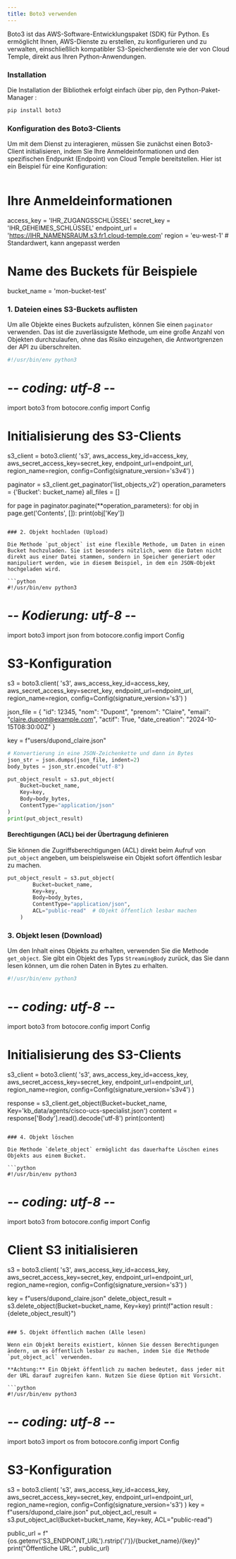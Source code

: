 ```yaml
---
title: Boto3 verwenden
---
```


Boto3 ist das AWS-Software-Entwicklungspaket (SDK) für Python. Es ermöglicht Ihnen, AWS-Dienste zu erstellen, zu konfigurieren und zu verwalten, einschließlich kompatibler S3-Speicherdienste wie der von Cloud Temple, direkt aus Ihren Python-Anwendungen.

### Installation

Die Installation der Bibliothek erfolgt einfach über pip, den Python-Paket-Manager :

```bash
pip install boto3
```

### Konfiguration des Boto3-Clients

Um mit dem Dienst zu interagieren, müssen Sie zunächst einen Boto3-Client initialisieren, indem Sie Ihre Anmeldeinformationen und den spezifischen Endpunkt (Endpoint) von Cloud Temple bereitstellen. Hier ist ein Beispiel für eine Konfiguration:

```python
```

# Ihre Anmeldeinformationen
access_key = 'IHR_ZUGANGSSCHLÜSSEL'
secret_key = 'IHR_GEHEIMES_SCHLÜSSEL'
endpoint_url = 'https://IHR_NAMENSRAUM.s3.fr1.cloud-temple.com'
region = 'eu-west-1' # Standardwert, kann angepasst werden

# Name des Buckets für Beispiele
bucket_name = 'mon-bucket-test'

### 1. Dateien eines S3-Buckets auflisten

Um alle Objekte eines Buckets aufzulisten, können Sie einen `paginator` verwenden. Das ist die zuverlässigste Methode, um eine große Anzahl von Objekten durchzulaufen, ohne das Risiko einzugehen, die Antwortgrenzen der API zu überschreiten.

```python
#!/usr/bin/env python3
```

# -*- coding: utf-8 -*-
import boto3
from botocore.config import Config

# Initialisierung des S3-Clients
s3_client = boto3.client(
    's3',
    aws_access_key_id=access_key,
    aws_secret_access_key=secret_key,
    endpoint_url=endpoint_url,
    region_name=region,
    config=Config(signature_version='s3v4')
)

paginator = s3_client.get_paginator('list_objects_v2')
operation_parameters = {'Bucket': bucket_name}
all_files = []

for page in paginator.paginate(**operation_parameters):
    for obj in page.get('Contents', []):
        print(obj['Key'])
```

### 2. Objekt hochladen (Upload)

Die Methode `put_object` ist eine flexible Methode, um Daten in einen Bucket hochzuladen. Sie ist besonders nützlich, wenn die Daten nicht direkt aus einer Datei stammen, sondern in Speicher generiert oder manipuliert werden, wie in diesem Beispiel, in dem ein JSON-Objekt hochgeladen wird.

```python
#!/usr/bin/env python3
```

# -*- Kodierung: utf-8 -*-
import boto3
import json
from botocore.config import Config

# S3-Konfiguration
s3 = boto3.client(
    's3',
    aws_access_key_id=access_key,
    aws_secret_access_key=secret_key,
    endpoint_url=endpoint_url,
    region_name=region,
    config=Config(signature_version='s3')
)

json_file = {
    "id": 12345,
    "nom": "Dupont",
    "prenom": "Claire",
    "email": "claire.dupont@example.com",
    "actif": True,
    "date_creation": "2024-10-15T08:30:00Z"
}

key = f"users/dupond_claire.json"

```python
# Konvertierung in eine JSON-Zeichenkette und dann in Bytes
json_str = json.dumps(json_file, indent=2)
body_bytes = json_str.encode("utf-8")

put_object_result = s3.put_object(
    Bucket=bucket_name,
    Key=key,
    Body=body_bytes,
    ContentType="application/json"
)
print(put_object_result)
```

#### Berechtigungen (ACL) bei der Übertragung definieren

Sie können die Zugriffsberechtigungen (ACL) direkt beim Aufruf von `put_object` angeben, um beispielsweise ein Objekt sofort öffentlich lesbar zu machen.

```python
put_object_result = s3.put_object(
        Bucket=bucket_name,
        Key=key,
        Body=body_bytes,
        ContentType="application/json",
        ACL="public-read"  # Objekt öffentlich lesbar machen
    )
```

### 3. Objekt lesen (Download)

Um den Inhalt eines Objekts zu erhalten, verwenden Sie die Methode `get_object`. Sie gibt ein Objekt des Typs `StreamingBody` zurück, das Sie dann lesen können, um die rohen Daten in Bytes zu erhalten.

```python
#!/usr/bin/env python3
```

# -*- coding: utf-8 -*-
import boto3
from botocore.config import Config

# Initialisierung des S3-Clients
s3_client = boto3.client(
    's3',
    aws_access_key_id=access_key,
    aws_secret_access_key=secret_key,
    endpoint_url=endpoint_url,
    region_name=region,
    config=Config(signature_version='s3v4')
)

response = s3_client.get_object(Bucket=bucket_name, Key='kb_data/agents/cisco-ucs-specialist.json')
content = response['Body'].read().decode('utf-8')
print(content)
```

### 4. Objekt löschen

Die Methode `delete_object` ermöglicht das dauerhafte Löschen eines Objekts aus einem Bucket.

```python
#!/usr/bin/env python3
```

# -*- coding: utf-8 -*-
import boto3
from botocore.config import Config

# Client S3 initialisieren
s3 = boto3.client(
    's3',
    aws_access_key_id=access_key,
    aws_secret_access_key=secret_key,
    endpoint_url=endpoint_url,
    region_name=region,
    config=Config(signature_version='s3')
)

key = f"users/dupond_claire.json"
delete_object_result = s3.delete_object(Bucket=bucket_name, Key=key)
print(f"action result : {delete_object_result}")
```

### 5. Objekt öffentlich machen (Alle lesen)

Wenn ein Objekt bereits existiert, können Sie dessen Berechtigungen ändern, um es öffentlich lesbar zu machen, indem Sie die Methode `put_object_acl` verwenden.

**Achtung:** Ein Objekt öffentlich zu machen bedeutet, dass jeder mit der URL darauf zugreifen kann. Nutzen Sie diese Option mit Vorsicht.

```python
#!/usr/bin/env python3
```

# -*- coding: utf-8 -*-
import boto3
import os
from botocore.config import Config

# S3-Konfiguration
s3 = boto3.client(
    's3',
    aws_access_key_id=access_key,
    aws_secret_access_key=secret_key,
    endpoint_url=endpoint_url,
    region_name=region,
    config=Config(signature_version='s3')
)
key = f"users/dupond_claire.json"
put_object_acl_result = s3.put_object_acl(Bucket=bucket_name, Key=key, ACL="public-read")

public_url = f"{os.getenv('S3_ENDPOINT_URL').rstrip('/')}/{bucket_name}/{key}"
print("Öffentliche URL:", public_url)
```